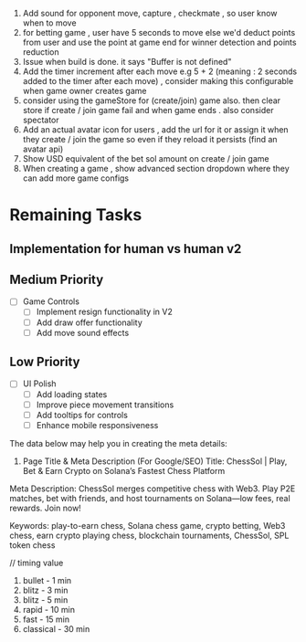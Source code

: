 1. Add sound for opponent move, capture , checkmate , so user know when to move
2. for betting game , user have 5 seconds to move else we'd deduct points from user and use the point at game end for winner detection and points reduction
3. Issue when build is done. it says "Buffer is not defined"
4. Add the timer increment after each move e.g 5 + 2 (meaning : 2 seconds added to the timer after each move) , consider making this configurable when game owner creates game
5. consider using the gameStore for (create/join) game also. then clear store if create / join game fail and when game ends . also consider spectator
6. Add an actual avatar icon for users , add the url for it or assign it when they create / join the game so even if they reload it persists (find an avatar api)
7. Show USD equivalent of the bet sol amount on create / join game
8. When creating a game , show advanced section dropdown where they can add more game configs

# Remaining Tasks

## Implementation for human vs human v2

## Medium Priority

- [ ] Game Controls
  - [ ] Implement resign functionality in V2
  - [ ] Add draw offer functionality
  - [ ] Add move sound effects

## Low Priority

- [ ] UI Polish
  - [ ] Add loading states
  - [ ] Improve piece movement transitions
  - [ ] Add tooltips for controls
  - [ ] Enhance mobile responsiveness

The data below may help you in creating the meta details:

1. Page Title & Meta Description (For Google/SEO)
   Title:
   ChessSol | Play, Bet & Earn Crypto on Solana’s Fastest Chess Platform

Meta Description:
ChessSol merges competitive chess with Web3. Play P2E matches, bet with friends, and host tournaments on Solana—low fees, real rewards. Join now!

Keywords:
play-to-earn chess, Solana chess game, crypto betting, Web3 chess, earn crypto playing chess, blockchain tournaments, ChessSol, SPL token chess

<!-- Primary Meta Tags -->
<meta property="og:title" content="ChessSol | Bet & Earn Crypto on Solana Chess">
<meta property="og:description" content="Play chess, bet with $CHESS tokens, and win real rewards. Fast, secure, and decentralized on Solana.">
<meta property="og:image" content="https://chesssol.com/og-image.png">
<meta property="og:url" content="https://chesssol.com">
<meta property="og:type" content="website">

<!-- Twitter Card -->
<meta name="twitter:card" content="summary_large_image">
<meta name="twitter:title" content="ChessSol: Win Crypto Playing Chess">
<meta name="twitter:description" content="The first play-to-earn chess platform on Solana. Compete, bet, and host tournaments with $CHESS tokens.">
<meta name="twitter:image" content="https://chesssol.com/twitter-card.png">

<script type="application/ld+json">
{
  "@context": "https://schema.org",
  "@type": "Game",
  "name": "ChessSol",
  "description": "Play-to-earn chess platform on Solana.",
  "url": "https://chesssol.com",
  "operatingSystem": "Web, iOS, Android",
  "gamePlatform": "Solana Blockchain"
}
</script>

// timing value

1. bullet - 1 min
2. blitz - 3 min
3. blitz - 5 min
4. rapid - 10 min
5. fast - 15 min
6. classical - 30 min
